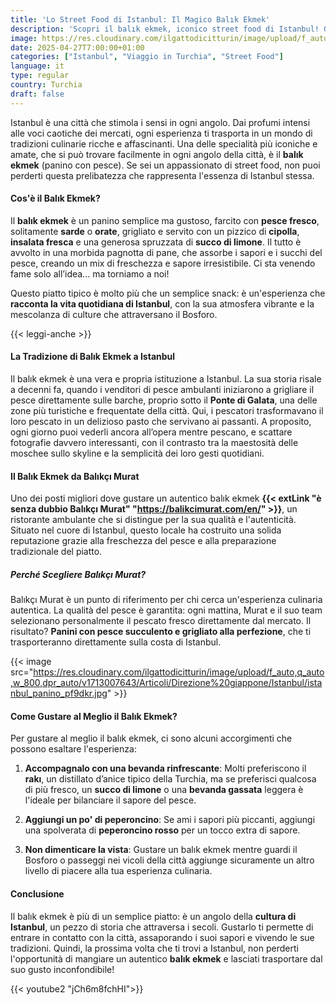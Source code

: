 ```yaml
---
title: 'Lo Street Food di Istanbul: Il Magico Balık Ekmek'
description: 'Scopri il balık ekmek, iconico street food di Istanbul! Gusta il panino con pesce fresco grigliato, cipolla, insalata e limone nei bazar o sul Bosforo. Esplora la tradizione culinaria turca con sapori autentici e low-cost!'
image: https://res.cloudinary.com/ilgattodicitturin/image/upload/f_auto,q_auto,w_800,dpr_auto/v1713007643/Articoli/turchia/balik-ekmek-in-preparazione_dp7k53.jpg
date: 2025-04-27T7:00:00+01:00
categories: ["Istanbul", "Viaggio in Turchia", "Street Food"]
language: it
type: regular   
country: Turchia
draft: false
---
```

Istanbul è una città che stimola i sensi in ogni angolo. Dai profumi intensi alle voci caotiche dei mercati, ogni esperienza ti trasporta in un mondo di tradizioni culinarie ricche e affascinanti. Una delle specialità più iconiche e amate, che si può trovare facilmente in ogni angolo della città, è il **balık ekmek** (panino con pesce). Se sei un appassionato di street food, non puoi perderti questa prelibatezza che rappresenta l'essenza di Istanbul stessa.

#### Cos'è il Balık Ekmek?
Il **balık ekmek** è un panino semplice ma gustoso, farcito con **pesce fresco**, solitamente **sarde** o **orate**, grigliato e servito con un pizzico di **cipolla**, **insalata fresca** e una generosa spruzzata di **succo di limone**. Il tutto è avvolto in una morbida pagnotta di pane, che assorbe i sapori e i succhi del pesce, creando un mix di freschezza e sapore irresistibile. 
Ci sta venendo fame solo all’idea... ma torniamo a noi!

Questo piatto tipico è molto più che un semplice snack: è un'esperienza che **racconta la vita quotidiana di Istanbul**, con la sua atmosfera vibrante e la mescolanza di culture che attraversano il Bosforo.

{{< leggi-anche >}}

#### La Tradizione di Balık Ekmek a Istanbul
Il balık ekmek è una vera e propria istituzione a Istanbul. La sua storia risale a decenni fa, quando i venditori di pesce ambulanti iniziarono a grigliare il pesce direttamente sulle barche, proprio sotto il **Ponte di Galata**, una delle zone più turistiche e frequentate della città. Qui, i pescatori trasformavano il loro pescato in un delizioso pasto che servivano ai passanti. A proposito, ogni giorno puoi vederli ancora all’opera mentre pescano, e scattare fotografie davvero interessanti, con il contrasto tra la maestosità delle moschee sullo skyline e la semplicità dei loro gesti quotidiani. 

#### Il Balık Ekmek da Balıkçı Murat
Uno dei posti migliori dove gustare un autentico balık ekmek **{{< extLink "è senza dubbio Balıkçı Murat" "https://balikcimurat.com/en/" >}}**, un ristorante ambulante che si distingue per la sua qualità e l'autenticità. Situato nel cuore di Istanbul, questo locale ha costruito una solida reputazione grazie alla freschezza del pesce e alla preparazione tradizionale del piatto.

##### Perché Scegliere Balıkçı Murat?
Balıkçı Murat è un punto di riferimento per chi cerca un'esperienza culinaria autentica. La qualità del pesce è garantita: ogni mattina, Murat e il suo team selezionano personalmente il pescato fresco direttamente dal mercato. Il risultato? **Panini con pesce succulento e grigliato alla perfezione**, che ti trasporteranno direttamente sulla costa di Istanbul.

{{< image src="https://res.cloudinary.com/ilgattodicitturin/image/upload/f_auto,q_auto,w_800,dpr_auto/v1713007643/Articoli/Direzione%20giappone/Istanbul/istanbul_panino_pf9dkr.jpg" >}}

#### Come Gustare al Meglio il Balık Ekmek?
Per gustare al meglio il balık ekmek, ci sono alcuni accorgimenti che possono esaltare l'esperienza:

1. **Accompagnalo con una bevanda rinfrescante**: Molti preferiscono il **rakı**, un distillato d’anice tipico della Turchia, ma se preferisci qualcosa di più fresco, un **succo di limone** o una **bevanda gassata** leggera è l'ideale per bilanciare il sapore del pesce.

2. **Aggiungi un po' di peperoncino**: Se ami i sapori più piccanti, aggiungi una spolverata di **peperoncino rosso** per un tocco extra di sapore.

3. **Non dimenticare la vista**: Gustare un balık ekmek mentre guardi il Bosforo o passeggi nei vicoli della città aggiunge sicuramente un altro livello di piacere alla tua esperienza culinaria.

#### Conclusione
Il balık ekmek è più di un semplice piatto: è un angolo della **cultura di Istanbul**, un pezzo di storia che attraversa i secoli. Gustarlo ti permette di entrare in contatto con la città, assaporando i suoi sapori e vivendo le sue tradizioni. Quindi, la prossima volta che ti trovi a Istanbul, non perderti l'opportunità di mangiare un autentico **balık ekmek** e lasciati trasportare dal suo gusto inconfondibile!

{{< youtube2 "jCh6m8fchHI">}}